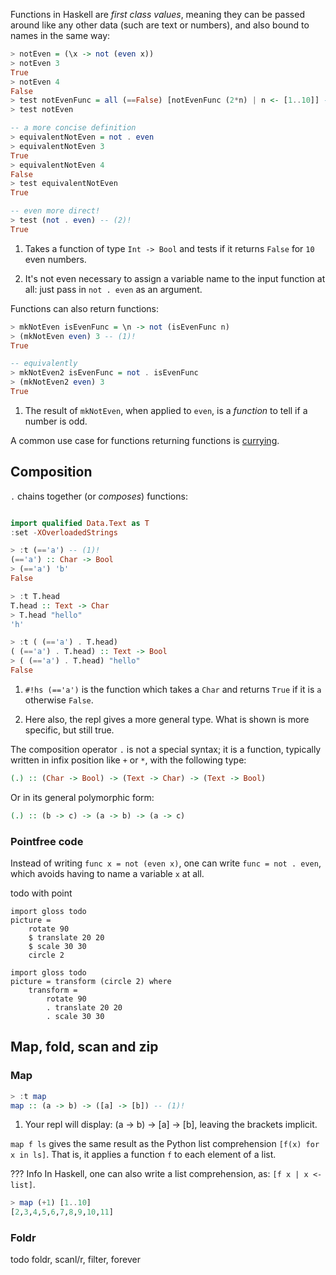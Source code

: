 
Functions in Haskell are *first class values*, meaning they can be passed around like any other data (such are text or numbers), and also bound to names in the same way:

```hs title="repl example"
> notEven = (\x -> not (even x))
> notEven 3
True
> notEven 4
False
> test notEvenFunc = all (==False) [notEvenFunc (2*n) | n <- [1..10]] -- (1)!
> test notEven

-- a more concise definition
> equivalentNotEven = not . even
> equivalentNotEven 3
True
> equivalentNotEven 4
False
> test equivalentNotEven
True

-- even more direct!
> test (not . even) -- (2)!
True
```

1. Takes a function of type `Int -> Bool` and tests if it returns `False` for `10` even numbers.

2. It's not even necessary to assign a variable name to the input function at all: just pass in `not . even` as an argument.

Functions can also return functions:

```hs title="repl example"
> mkNotEven isEvenFunc = \n -> not (isEvenFunc n)
> (mkNotEven even) 3 -- (1)!
True

-- equivalently
> mkNotEven2 isEvenFunc = not . isEvenFunc
> (mkNotEven2 even) 3
True
```

1. The result of `mkNotEven`, when applied to `even`, is a *function* to tell if a number is odd. 

A common use case for functions returning functions is [currying](/basics/functions/#currying).

## Composition

`.` chains together (or *composes*) functions:

```haskell title="repl example"

import qualified Data.Text as T
:set -XOverloadedStrings

> :t (=='a') -- (1)!
(=='a') :: Char -> Bool
> (=='a') 'b' 
False

> :t T.head 
T.head :: Text -> Char
> T.head "hello"
'h'

> :t ( (=='a') . T.head)
( (=='a') . T.head) :: Text -> Bool
> ( (=='a') . T.head) "hello"
False
```

1. `#!hs (=='a')` is the function which takes a `Char` and returns `True` if it is `a` otherwise `False`.

2. Here also, the repl gives a more general type. What is shown is more specific, but still true.



The composition operator `.` is not a special syntax; it is a function, typically written in infix position like `+` or `*`, with the following type:

```haskell
(.) :: (Char -> Bool) -> (Text -> Char) -> (Text -> Bool)
```

Or in its general polymorphic form:

```haskell
(.) :: (b -> c) -> (a -> b) -> (a -> c)
```

### Pointfree code

Instead of writing `func x = not (even x)`, one can write `func = not . even`, which avoids having to name a variable `x` at all. 

todo with point
```
import gloss todo 
picture = 
    rotate 90
    $ translate 20 20
    $ scale 30 30
    circle 2
```

```
import gloss todo 
picture = transform (circle 2) where 
    transform =
        rotate 90
        . translate 20 20
        . scale 30 30
```

## Map, fold, scan and zip

### Map

```haskell
> :t map
map :: (a -> b) -> ([a] -> [b]) -- (1)!
```
1. Your repl will display: (a -> b) -> [a] -> [b], leaving the brackets implicit. 

`map f ls` gives the same result as the Python list comprehension `[f(x) for x in ls]`. That is, it applies a function `f` to each element of a list.

??? Info
    In Haskell, one can also write a list comprehension, as: `[f x | x <- list]`.


```haskell
> map (+1) [1..10]
[2,3,4,5,6,7,8,9,10,11]
```

### Foldr

todo foldr, scanl/r, filter, forever